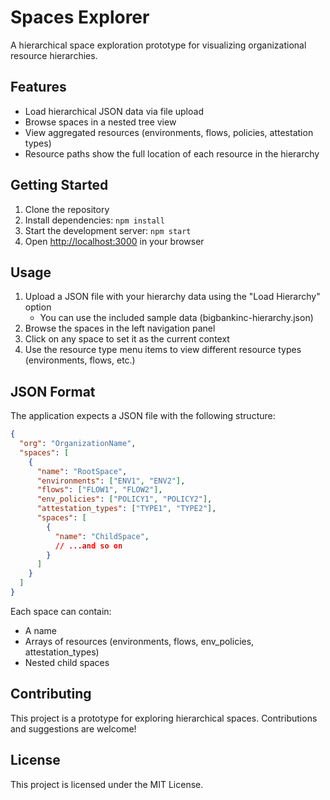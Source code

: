 # Spaces Explorer

A hierarchical space exploration prototype for visualizing organizational resource hierarchies.

## Features

- Load hierarchical JSON data via file upload
- Browse spaces in a nested tree view
- View aggregated resources (environments, flows, policies, attestation types)
- Resource paths show the full location of each resource in the hierarchy

## Getting Started

1. Clone the repository
2. Install dependencies: `npm install`
3. Start the development server: `npm start`
4. Open [http://localhost:3000](http://localhost:3000) in your browser

## Usage

1. Upload a JSON file with your hierarchy data using the "Load Hierarchy" option
   - You can use the included sample data (bigbankinc-hierarchy.json)
2. Browse the spaces in the left navigation panel
3. Click on any space to set it as the current context
4. Use the resource type menu items to view different resource types (environments, flows, etc.)

## JSON Format

The application expects a JSON file with the following structure:

```json
{
  "org": "OrganizationName",
  "spaces": [
    {
      "name": "RootSpace",
      "environments": ["ENV1", "ENV2"],
      "flows": ["FLOW1", "FLOW2"],
      "env_policies": ["POLICY1", "POLICY2"],
      "attestation_types": ["TYPE1", "TYPE2"],
      "spaces": [
        {
          "name": "ChildSpace",
          // ...and so on
        }
      ]
    }
  ]
}
```

Each space can contain:
- A name
- Arrays of resources (environments, flows, env_policies, attestation_types)
- Nested child spaces

## Contributing

This project is a prototype for exploring hierarchical spaces. Contributions and suggestions are welcome!

## License

This project is licensed under the MIT License.